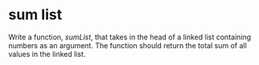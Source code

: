 # sum list

Write a function, _sumList_, that takes in the head of a linked list containing numbers as an argument. The function should return the total sum of all values in the linked list.